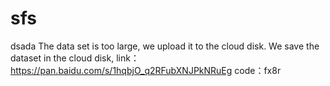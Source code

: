 # sfs
dsada
The data set is too large, we upload it to the cloud disk.
We save the dataset in the cloud disk, link：https://pan.baidu.com/s/1hqbjO_q2RFubXNJPkNRuEg
code：fx8r
